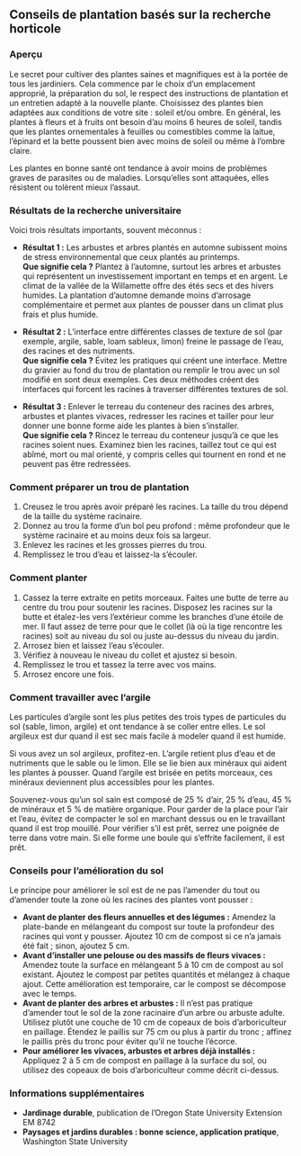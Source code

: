 ## Conseils de plantation basés sur la recherche horticole

### Aperçu

Le secret pour cultiver des plantes saines et magnifiques est à la portée de tous les jardiniers. Cela commence par le choix d’un emplacement approprié, la préparation du sol, le respect des instructions de plantation et un entretien adapté à la nouvelle plante. Choisissez des plantes bien adaptées aux conditions de votre site : soleil et/ou ombre. En général, les plantes à fleurs et à fruits ont besoin d’au moins 6 heures de soleil, tandis que les plantes ornementales à feuilles ou comestibles comme la laitue, l’épinard et la bette poussent bien avec moins de soleil ou même à l’ombre claire.

Les plantes en bonne santé ont tendance à avoir moins de problèmes graves de parasites ou de maladies. Lorsqu’elles sont attaquées, elles résistent ou tolèrent mieux l’assaut.

### Résultats de la recherche universitaire

Voici trois résultats importants, souvent méconnus :

- **Résultat 1 :** Les arbustes et arbres plantés en automne subissent moins de stress environnemental que ceux plantés au printemps.  
  **Que signifie cela ?** Plantez à l’automne, surtout les arbres et arbustes qui représentent un investissement important en temps et en argent. Le climat de la vallée de la Willamette offre des étés secs et des hivers humides. La plantation d’automne demande moins d’arrosage complémentaire et permet aux plantes de pousser dans un climat plus frais et plus humide.

- **Résultat 2 :** L’interface entre différentes classes de texture de sol (par exemple, argile, sable, loam sableux, limon) freine le passage de l’eau, des racines et des nutriments.  
  **Que signifie cela ?** Évitez les pratiques qui créent une interface. Mettre du gravier au fond du trou de plantation ou remplir le trou avec un sol modifié en sont deux exemples. Ces deux méthodes créent des interfaces qui forcent les racines à traverser différentes textures de sol.

- **Résultat 3 :** Enlever le terreau du conteneur des racines des arbres, arbustes et plantes vivaces, redresser les racines et tailler pour leur donner une bonne forme aide les plantes à bien s’installer.  
  **Que signifie cela ?** Rincez le terreau du conteneur jusqu’à ce que les racines soient nues. Examinez bien les racines, taillez tout ce qui est abîmé, mort ou mal orienté, y compris celles qui tournent en rond et ne peuvent pas être redressées.

### Comment préparer un trou de plantation

1. Creusez le trou après avoir préparé les racines. La taille du trou dépend de la taille du système racinaire.
2. Donnez au trou la forme d’un bol peu profond : même profondeur que le système racinaire et au moins deux fois sa largeur.
3. Enlevez les racines et les grosses pierres du trou.
4. Remplissez le trou d’eau et laissez-la s’écouler.

### Comment planter

1. Cassez la terre extraite en petits morceaux. Faites une butte de terre au centre du trou pour soutenir les racines. Disposez les racines sur la butte et étalez-les vers l’extérieur comme les branches d’une étoile de mer. Il faut assez de terre pour que le collet (là où la tige rencontre les racines) soit au niveau du sol ou juste au-dessus du niveau du jardin.
2. Arrosez bien et laissez l’eau s’écouler.
3. Vérifiez à nouveau le niveau du collet et ajustez si besoin.
4. Remplissez le trou et tassez la terre avec vos mains.
5. Arrosez encore une fois.

### Comment travailler avec l’argile

Les particules d’argile sont les plus petites des trois types de particules du sol (sable, limon, argile) et ont tendance à se coller entre elles. Le sol argileux est dur quand il est sec mais facile à modeler quand il est humide.

Si vous avez un sol argileux, profitez-en. L’argile retient plus d’eau et de nutriments que le sable ou le limon. Elle se lie bien aux minéraux qui aident les plantes à pousser. Quand l’argile est brisée en petits morceaux, ces minéraux deviennent plus accessibles pour les plantes.

Souvenez-vous qu’un sol sain est composé de 25 % d’air, 25 % d’eau, 45 % de minéraux et 5 % de matière organique. Pour garder de la place pour l’air et l’eau, évitez de compacter le sol en marchant dessus ou en le travaillant quand il est trop mouillé. Pour vérifier s’il est prêt, serrez une poignée de terre dans votre main. Si elle forme une boule qui s’effrite facilement, il est prêt.

### Conseils pour l’amélioration du sol

Le principe pour améliorer le sol est de ne pas l’amender du tout ou d’amender toute la zone où les racines des plantes vont pousser :

- **Avant de planter des fleurs annuelles et des légumes :** Amendez la plate-bande en mélangeant du compost sur toute la profondeur des racines qui vont y pousser. Ajoutez 10 cm de compost si ce n’a jamais été fait ; sinon, ajoutez 5 cm.
- **Avant d’installer une pelouse ou des massifs de fleurs vivaces :** Amendez toute la surface en mélangeant 5 à 10 cm de compost au sol existant. Ajoutez le compost par petites quantités et mélangez à chaque ajout. Cette amélioration est temporaire, car le compost se décompose avec le temps.
- **Avant de planter des arbres et arbustes :** Il n’est pas pratique d’amender tout le sol de la zone racinaire d’un arbre ou arbuste adulte. Utilisez plutôt une couche de 10 cm de copeaux de bois d’arboriculteur en paillage. Étendez le paillis sur 75 cm ou plus à partir du tronc ; affinez le paillis près du tronc pour éviter qu’il ne touche l’écorce.
- **Pour améliorer les vivaces, arbustes et arbres déjà installés :** Appliquez 2 à 5 cm de compost en paillage à la surface du sol, ou utilisez des copeaux de bois d’arboriculteur comme décrit ci-dessus.

### Informations supplémentaires

- **Jardinage durable**, publication de l’Oregon State University Extension EM 8742  
- **Paysages et jardins durables : bonne science, application pratique**, Washington State University
